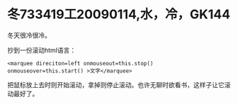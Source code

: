 # 冬733419工20090114,水，冷，GK144

冬天很冷很冷。

抄到一份滚动html语言：

    <marquee direciton=left onmouseout=this.stop() onmouseover=this.start() >文字</marquee>
    
把鼠标放上去时则开始滚动，拿掉则停止滚动。也许无聊时欲看书，这样子让它滚动最好了。
